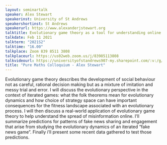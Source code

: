 ```yaml
---
layout: seminartalk
speaker: Alex Stewart
speakerinst: University of St Andrews
speakershortinst: St Andrews
speakerurl: https://www.alexanderjstewart.org
talktitle: Evolutionary game theory as a tool for understanding online information ecosystems
talkdate: Feb 11 2021
talkterm: "2021S2"
talktime: "16.00"
talkplace: Zoom 839 8511 3808
talkplaceurl: https://us02web.zoom.us/j/83985113808
talkvideourl: https://universityofstandrews907-my.sharepoint.com/:v:/g/personal/lst6_st-andrews_ac_uk/EfKAZbHMgMtMs4wfcP4KECUBl82RnooKeJYANEZd4ZjbQg?e=OzGFzr
title: "Pure Maths Colloquium - Alex Stewart"
---
```


 Evolutionary game theory describes the development of social behaviour not as careful, rational decision making but as a mixture of imitation and messy trial and error. I will discuss the evolutionary perspective in the context of iterated games: what the folk theorems mean for evolutionary dynamics and how choice of strategy space can have important consequences for the fitness landscape associated with an evolutionary process. I will then discuss a real-world application of evolutionary game theory to help understand the spread of misinformation online. I’ll summarize predictions for patterns of fake news sharing and engagement that arise from studying the evolutionary dynamics of an iterated “fake news game”. Finally i’ll present some recent data gathered to test those predictions.